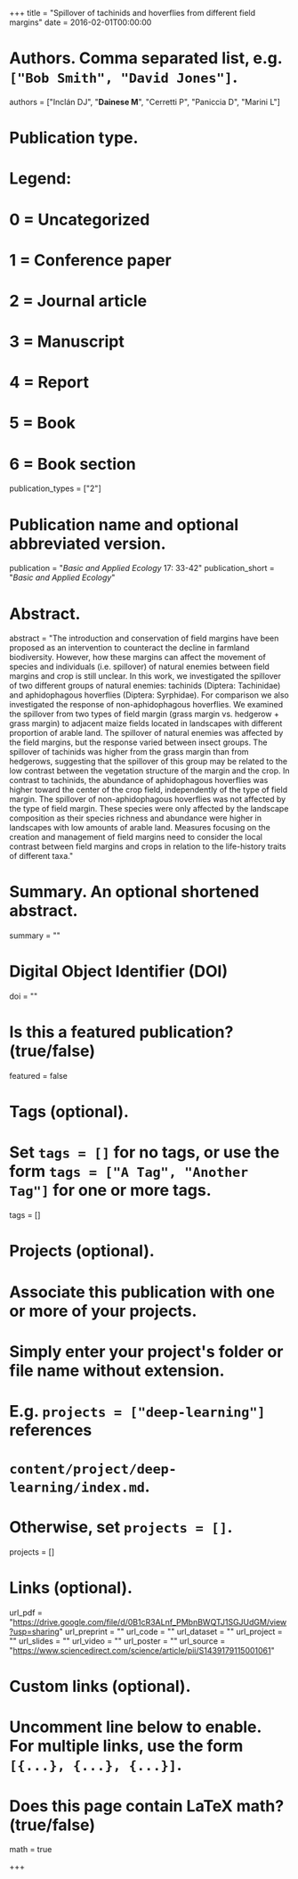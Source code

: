 +++
title = "Spillover of tachinids and hoverflies from different field margins"
date = 2016-02-01T00:00:00

# Authors. Comma separated list, e.g. `["Bob Smith", "David Jones"]`.
authors = ["Inclán DJ", "**Dainese M**", "Cerretti P",  "Paniccia D", "Marini L"]

# Publication type.
# Legend:
# 0 = Uncategorized
# 1 = Conference paper
# 2 = Journal article
# 3 = Manuscript
# 4 = Report
# 5 = Book
# 6 = Book section
publication_types = ["2"]

# Publication name and optional abbreviated version.
publication = "*Basic and Applied Ecology* 17: 33-42"
publication_short = "*Basic and Applied Ecology*"

# Abstract.
abstract = "The introduction and conservation of field margins have been proposed as an intervention to counteract the decline in farmland biodiversity. However, how these margins can affect the movement of species and individuals (i.e. spillover) of natural enemies between field margins and crop is still unclear. In this work, we investigated the spillover of two different groups of natural enemies: tachinids (Diptera: Tachinidae) and aphidophagous hoverflies (Diptera: Syrphidae). For comparison we also investigated the response of non-aphidophagous hoverflies. We examined the spillover from two types of field margin (grass margin vs. hedgerow + grass margin) to adjacent maize fields located in landscapes with different proportion of arable land. The spillover of natural enemies was affected by the field margins, but the response varied between insect groups. The spillover of tachinids was higher from the grass margin than from hedgerows, suggesting that the spillover of this group may be related to the low contrast between the vegetation structure of the margin and the crop. In contrast to tachinids, the abundance of aphidophagous hoverflies was higher toward the center of the crop field, independently of the type of field margin. The spillover of non-aphidophagous hoverflies was not affected by the type of field margin. These species were only affected by the landscape composition as their species richness and abundance were higher in landscapes with low amounts of arable land. Measures focusing on the creation and management of field margins need to consider the local contrast between field margins and crops in relation to the life-history traits of different taxa."

# Summary. An optional shortened abstract.
summary = ""

# Digital Object Identifier (DOI)
doi = ""

# Is this a featured publication? (true/false)
featured = false

# Tags (optional).
#   Set `tags = []` for no tags, or use the form `tags = ["A Tag", "Another Tag"]` for one or more tags.
tags = []

# Projects (optional).
#   Associate this publication with one or more of your projects.
#   Simply enter your project's folder or file name without extension.
#   E.g. `projects = ["deep-learning"]` references 
#   `content/project/deep-learning/index.md`.
#   Otherwise, set `projects = []`.
projects = []

# Links (optional).
url_pdf = "https://drive.google.com/file/d/0B1cR3ALnf_PMbnBWQTJ1SGJUdGM/view?usp=sharing"
url_preprint = ""
url_code = ""
url_dataset = ""
url_project = ""
url_slides = ""
url_video = ""
url_poster = ""
url_source = "https://www.sciencedirect.com/science/article/pii/S1439179115001061"

# Custom links (optional).
#   Uncomment line below to enable. For multiple links, use the form `[{...}, {...}, {...}]`.

# Does this page contain LaTeX math? (true/false)
math = true

+++
